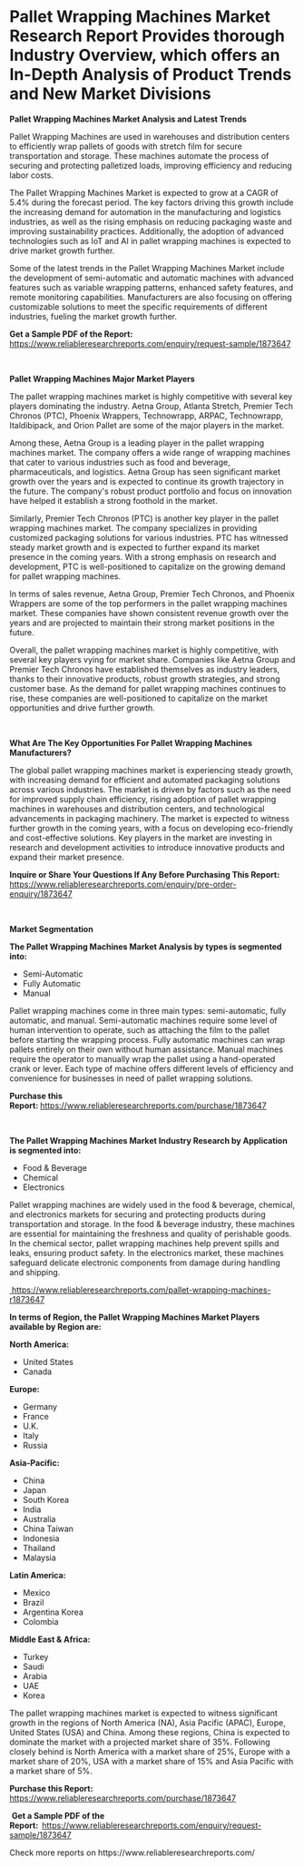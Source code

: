 <p><h1>Pallet Wrapping Machines Market Research Report Provides thorough Industry Overview, which offers an In-Depth Analysis of Product Trends and New Market Divisions</h1></p><p><strong>Pallet Wrapping Machines Market Analysis and Latest Trends</strong></p>
<p><p>Pallet Wrapping Machines are used in warehouses and distribution centers to efficiently wrap pallets of goods with stretch film for secure transportation and storage. These machines automate the process of securing and protecting palletized loads, improving efficiency and reducing labor costs.</p><p>The Pallet Wrapping Machines Market is expected to grow at a CAGR of 5.4% during the forecast period. The key factors driving this growth include the increasing demand for automation in the manufacturing and logistics industries, as well as the rising emphasis on reducing packaging waste and improving sustainability practices. Additionally, the adoption of advanced technologies such as IoT and AI in pallet wrapping machines is expected to drive market growth further.</p><p>Some of the latest trends in the Pallet Wrapping Machines Market include the development of semi-automatic and automatic machines with advanced features such as variable wrapping patterns, enhanced safety features, and remote monitoring capabilities. Manufacturers are also focusing on offering customizable solutions to meet the specific requirements of different industries, fueling the market growth further.</p></p>
<p><strong>Get a Sample PDF of the Report:&nbsp;</strong> <a href="https://www.reliableresearchreports.com/enquiry/request-sample/1873647">https://www.reliableresearchreports.com/enquiry/request-sample/1873647</a></p>
<p>&nbsp;</p>
<p><strong>Pallet Wrapping Machines Major Market Players</strong></p>
<p><p>The pallet wrapping machines market is highly competitive with several key players dominating the industry. Aetna Group, Atlanta Stretch, Premier Tech Chronos (PTC), Phoenix Wrappers, Technowrapp, ARPAC, Technowrapp, Italdibipack, and Orion Pallet are some of the major players in the market.</p><p>Among these, Aetna Group is a leading player in the pallet wrapping machines market. The company offers a wide range of wrapping machines that cater to various industries such as food and beverage, pharmaceuticals, and logistics. Aetna Group has seen significant market growth over the years and is expected to continue its growth trajectory in the future. The company's robust product portfolio and focus on innovation have helped it establish a strong foothold in the market.</p><p>Similarly, Premier Tech Chronos (PTC) is another key player in the pallet wrapping machines market. The company specializes in providing customized packaging solutions for various industries. PTC has witnessed steady market growth and is expected to further expand its market presence in the coming years. With a strong emphasis on research and development, PTC is well-positioned to capitalize on the growing demand for pallet wrapping machines.</p><p>In terms of sales revenue, Aetna Group, Premier Tech Chronos, and Phoenix Wrappers are some of the top performers in the pallet wrapping machines market. These companies have shown consistent revenue growth over the years and are projected to maintain their strong market positions in the future.</p><p>Overall, the pallet wrapping machines market is highly competitive, with several key players vying for market share. Companies like Aetna Group and Premier Tech Chronos have established themselves as industry leaders, thanks to their innovative products, robust growth strategies, and strong customer base. As the demand for pallet wrapping machines continues to rise, these companies are well-positioned to capitalize on the market opportunities and drive further growth.</p></p>
<p>&nbsp;</p>
<p><strong>What Are The Key Opportunities For Pallet Wrapping Machines Manufacturers?</strong></p>
<p><p>The global pallet wrapping machines market is experiencing steady growth, with increasing demand for efficient and automated packaging solutions across various industries. The market is driven by factors such as the need for improved supply chain efficiency, rising adoption of pallet wrapping machines in warehouses and distribution centers, and technological advancements in packaging machinery. The market is expected to witness further growth in the coming years, with a focus on developing eco-friendly and cost-effective solutions. Key players in the market are investing in research and development activities to introduce innovative products and expand their market presence.</p></p>
<p><strong>Inquire or Share Your Questions If Any Before Purchasing This Report:</strong> <a href="https://www.reliableresearchreports.com/enquiry/pre-order-enquiry/1873647">https://www.reliableresearchreports.com/enquiry/pre-order-enquiry/1873647</a></p>
<p>&nbsp;</p>
<p><strong>Market Segmentation</strong></p>
<p><strong>The Pallet Wrapping Machines Market Analysis by types is segmented into:</strong></p>
<p><ul><li>Semi-Automatic</li><li>Fully Automatic</li><li>Manual</li></ul></p>
<p><p>Pallet wrapping machines come in three main types: semi-automatic, fully automatic, and manual. Semi-automatic machines require some level of human intervention to operate, such as attaching the film to the pallet before starting the wrapping process. Fully automatic machines can wrap pallets entirely on their own without human assistance. Manual machines require the operator to manually wrap the pallet using a hand-operated crank or lever. Each type of machine offers different levels of efficiency and convenience for businesses in need of pallet wrapping solutions.</p></p>
<p><strong>Purchase this Report:&nbsp;</strong><a href="https://www.reliableresearchreports.com/purchase/1873647">https://www.reliableresearchreports.com/purchase/1873647</a></p>
<p>&nbsp;</p>
<p><strong>The Pallet Wrapping Machines Market Industry Research by Application is segmented into:</strong></p>
<p><ul><li>Food & Beverage</li><li>Chemical</li><li>Electronics</li></ul></p>
<p><p>Pallet wrapping machines are widely used in the food & beverage, chemical, and electronics markets for securing and protecting products during transportation and storage. In the food & beverage industry, these machines are essential for maintaining the freshness and quality of perishable goods. In the chemical sector, pallet wrapping machines help prevent spills and leaks, ensuring product safety. In the electronics market, these machines safeguard delicate electronic components from damage during handling and shipping.</p></p>
<p><a href="https://www.reliableresearchreports.com/pallet-wrapping-machines-r1873647">&nbsp;https://www.reliableresearchreports.com/pallet-wrapping-machines-r1873647</a></p>
<p><strong>In terms of Region, the Pallet Wrapping Machines Market Players available by Region are:</strong></p>
<p>
    <p> <strong> North America: </strong>
        <ul>
            <li>United States</li>
            <li>Canada</li>
        </ul>
        </p> 
    <p> <strong> Europe: </strong>
        <ul>
            <li>Germany</li>
            <li>France</li>
            <li>U.K.</li>
            <li>Italy</li>
            <li>Russia</li>
        </ul>
        </p> 
    <p> <strong> Asia-Pacific: </strong>
        <ul>
            <li>China</li>
            <li>Japan</li>
            <li>South Korea</li>
            <li>India</li>
            <li>Australia</li>
            <li>China Taiwan</li>
            <li>Indonesia</li>
            <li>Thailand</li>
            <li>Malaysia</li>
        </ul>
        </p> 
    <p> <strong> Latin America: </strong>
        <ul>
            <li>Mexico</li>
            <li>Brazil</li>
            <li>Argentina Korea</li>
            <li>Colombia</li>
        </ul>
        </p> 
    <p> <strong> Middle East & Africa: </strong>
        <ul>
            <li>Turkey</li>
            <li>Saudi</li>
            <li>Arabia</li>
            <li>UAE</li>
            <li>Korea</li>
        </ul>
    </p>
    </p>
<p><p>The pallet wrapping machines market is expected to witness significant growth in the regions of North America (NA), Asia Pacific (APAC), Europe, United States (USA) and China. Among these regions, China is expected to dominate the market with a projected market share of 35%. Following closely behind is North America with a market share of 25%, Europe with a market share of 20%, USA with a market share of 15% and Asia Pacific with a market share of 5%.</p></p>
<p><strong>Purchase this Report: </strong><a href="https://www.reliableresearchreports.com/purchase/1873647">https://www.reliableresearchreports.com/purchase/1873647</a></p>
<p>&nbsp;<strong>Get a Sample PDF of the Report:&nbsp;&nbsp;</strong><a href="https://www.reliableresearchreports.com/enquiry/request-sample/1873647">https://www.reliableresearchreports.com/enquiry/request-sample/1873647</a></p>
<p><strong></strong></p>
<p>Check more reports on https://www.reliableresearchreports.com/</p>